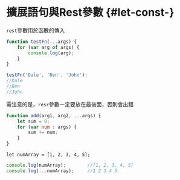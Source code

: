 # 擴展語句與Rest參數 {#let-const-}

`rest`參數用於函數的傳入

```js
function testFn(...args) {
    for (var arg of args) {
        console.log(arg);
    }
}

testFn('Dale', 'Ben', 'John');
//Dale
//Ben
//John
```

需注意的是，`resr`參數一定要放在最後面，否則會出錯

```js
function add(arg1, arg2, ...args) {
    let sum = 0;
    for (var num : args) {
        sum += num;
    }
}
```

```
let numArray = [1, 2, 3, 4, 5];
```

```js
console.log(numArray);        //[1, 2, 3, 4, 5]
console.log(...numArray);     //1 2 3 4 5
```



